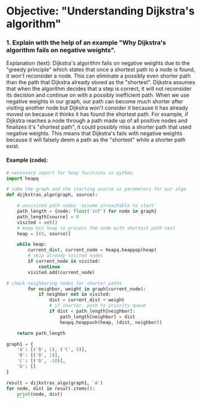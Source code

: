 # Objective: "Understanding Dijkstra's algorithm" 

### 1. Explain with the help of an example "Why Dijkstra's algorithm fails on negative weights".
Explanation (text):
Dijkstra's algorithm fails on negative weights due to the "greedy principle" which states that once a shortest path to a node is found, it won't reconsider a node. This can eliminate a possibly even shorter path than the path that Dijkstra already stored as the "shortest". Dijkstra assumes that when the algorithm decides that a step is correct, it will not reconsider its decision and continue on with a possibly inefficient path. When we use negative weights in our graph, our path can become much shorter after visiting another node but Dijkstra won't consider it because it has already moved on because it thinks it has found the shortest path.
For example, if Dijkstra reaches a node through a path made up of all positive nodes and finalizes it's "shortest path", it could possibly miss a shorter path that used negative weights. This means that Dijkstra's fails with negative weights because it will falsely deem a path as the "shortest" while a shorter path exist.

#### Example (code):
```py
# necessary import for heap fucntions in python
import heapq

# take the graph and the starting source as parameters for our algo
def dijkstras_algo(graph, source):

    # unvisited path nodes 'assume unreachable to start'
    path_length = {node: float('inf') for node in graph}
    path_length[source] = 0
    visited = set()
    # keep min heap to process the node with shortest path next
    heap = [(0, source)]

    while heap:
        current_dist, current_node = heapq.heappop(heap)
        # skip already visited nodes
        if current_node in visited:
            continue
        visited.add(current_node)

# check neighboring nodes for shorter paths
        for neighbor, weight in graph[current_node]:
            if neighbor not in visited:
                dist = current_dist + weight
                # if shorter, push to priority queue
                if dist < path_length[neighbor]:
                    path_length[neighbor] = dist
                    heapq.heappush(heap, (dist, neighbor))

    return path_length

graph1 = {
    'A': [('B', 1), ('C', 5)],
    'B': [('D', 1)],
    'C': [('D', -10)],
    'D': []
}

result = dijkstras_algo(graph1, 'A')
for node, dist in result.items():
    print(node, dist)
    ```
